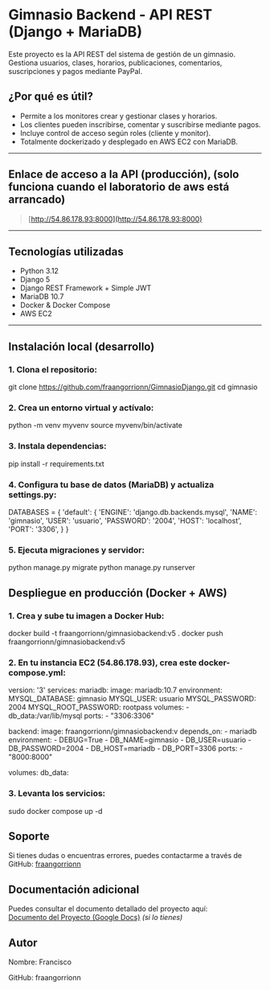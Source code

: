 # Gimnasio Backend - API REST (Django + MariaDB)

Este proyecto es la API REST del sistema de gestión de un gimnasio. Gestiona usuarios, clases, horarios, publicaciones, comentarios, suscripciones y pagos mediante PayPal.

## ¿Por qué es útil?

- Permite a los monitores crear y gestionar clases y horarios.
- Los clientes pueden inscribirse, comentar y suscribirse mediante pagos.
- Incluye control de acceso según roles (cliente y monitor).
- Totalmente dockerizado y desplegado en AWS EC2 con MariaDB.

---

## Enlace de acceso a la API (producción), (solo funciona cuando el laboratorio de aws está arrancado)

> [http://54.86.178.93:8000](http://54.86.178.93:8000)

---

## Tecnologías utilizadas

- Python 3.12
- Django 5
- Django REST Framework + Simple JWT
- MariaDB 10.7
- Docker & Docker Compose
- AWS EC2

---

## Instalación local (desarrollo)

### 1. Clona el repositorio:

git clone https://github.com/fraangorrionn/GimnasioDjango.git
cd gimnasio

### 2. Crea un entorno virtual y actívalo:

python -m venv myvenv
source myvenv/bin/activate

### 3. Instala dependencias:

pip install -r requirements.txt

### 4. Configura tu base de datos (MariaDB) y actualiza settings.py:

DATABASES = {
    'default': {
        'ENGINE': 'django.db.backends.mysql',
        'NAME': 'gimnasio',
        'USER': 'usuario',
        'PASSWORD': '2004',
        'HOST': 'localhost',
        'PORT': '3306',
    }
}

### 5. Ejecuta migraciones y servidor:

python manage.py migrate
python manage.py runserver


## Despliegue en producción (Docker + AWS)

### 1. Crea y sube tu imagen a Docker Hub:
docker build -t fraangorrionn/gimnasiobackend:v5 .
docker push fraangorrionn/gimnasiobackend:v5

### 2. En tu instancia EC2 (54.86.178.93), crea este docker-compose.yml:
version: '3'
services:
  mariadb:
    image: mariadb:10.7
    environment:
      MYSQL_DATABASE: gimnasio
      MYSQL_USER: usuario
      MYSQL_PASSWORD: 2004
      MYSQL_ROOT_PASSWORD: rootpass
    volumes:
      - db_data:/var/lib/mysql
    ports:
      - "3306:3306"

  backend:
    image: fraangorrionn/gimnasiobackend:v
    depends_on:
      - mariadb
    environment:
      - DEBUG=True
      - DB_NAME=gimnasio
      - DB_USER=usuario
      - DB_PASSWORD=2004
      - DB_HOST=mariadb
      - DB_PORT=3306
    ports:
      - "8000:8000"

volumes:
  db_data:


### 3. Levanta los servicios:

sudo docker compose up -d

## Soporte

Si tienes dudas o encuentras errores, puedes contactarme a través de GitHub:
[fraangorrionn](https://github.com/fraangorrionn)

## Documentación adicional

Puedes consultar el documento detallado del proyecto aquí:  
[Documento del Proyecto (Google Docs)](https://docs.google.com/...) *(si lo tienes)*

## Autor
Nombre: Francisco

GitHub: fraangorrionn

